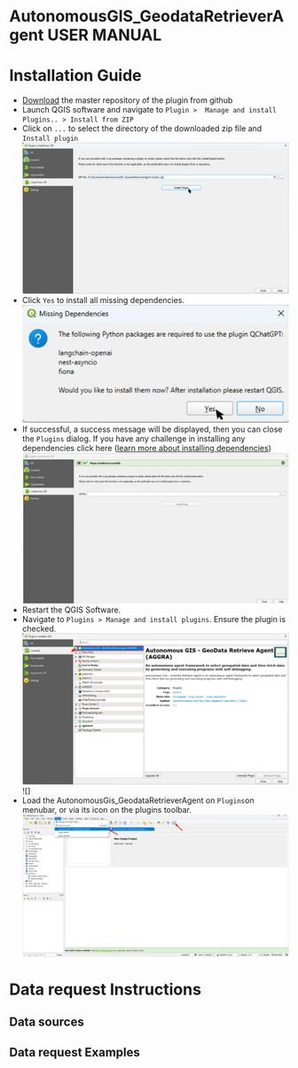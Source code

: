 #  AutonomousGIS_GeodataRetrieverAgent USER MANUAL
# Installation Guide
- [Download](https://github.com/Teakinboyewa/AutonomousGIS_GeodataRetrieverAgent/archive/refs/heads/master.zip) the master repository of the plugin from github
- Launch QGIS software and navigate to ```Plugin >  Manage and install Plugins.. > Install from ZIP```
- Click on ```...``` to select the directory of the downloaded zip file and ```Install plugin```
![Install_Plugin1.png](Docs%2FInstall_Plugin1.png) 
- Click ```Yes``` to install all missing dependencies.
![Install dependencies.png](Docs%2FInstall%20dependencies.png)
- If successful, a success message will be displayed, then you can close the ```Plugins``` dialog. If you have any challenge in installing any dependencies click here ([learn more about installing dependencies]()) 
![Plugin installation success.png](Docs%2FPlugin%20installation%20success.png)
- Restart the QGIS Software.
- Navigate to ```Plugins > Manage and install plugins```.  Ensure the plugin is checked.
![CheckBox.png](Docs%2FCheckBox.png)![]
- Load the AutonomousGis_GeodataRetrieverAgent on ```Plugins```on menubar, or via its icon on the plugins toolbar.
![Plugin icon on toolbar.png](Docs%2FPlugin%20icon%20on%20toolbar.png)




# Data request Instructions
## Data sources
## Data request Examples
